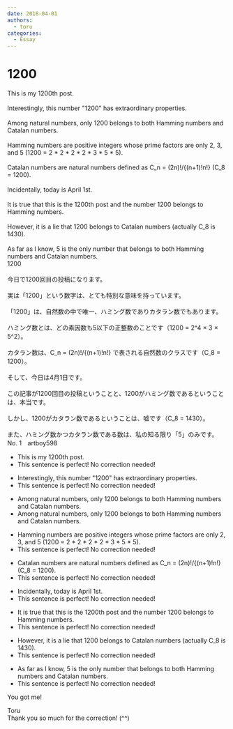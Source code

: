 ```yaml
---
date: 2018-04-01
authors:
  - toru
categories:
  - Essay
---
```


<h1 id="subject_show">1200</h1>
<div class="date" hidden>Apr 1, 2018 09:28</div>
<div id="post"><div id="body_show_ori">
This is my 1200th post.<br/><br/>Interestingly, this number "1200" has extraordinary properties.<br/><br/>Among natural numbers, only 1200 belongs to both Hamming numbers and Catalan numbers.<br/><br/>Hamming numbers are positive integers whose prime factors are only 2, 3, and 5 (1200 = 2 * 2 * 2 * 2 * 3 * 5 * 5).<br/><br/>Catalan numbers are natural numbers defined as C_n = (2n)!/{(n+1)!n!}  (C_8 = 1200).<br/><br/>Incidentally, today is April 1st.<br/><br/>It is true that this is the 1200th post and the number 1200 belongs to Hamming numbers.<br/><br/>However, it is a lie that 1200 belongs to Catalan numbers (actually C_8 is 1430).<br/><br/>As far as I know, 5 is the only number that belongs to both Hamming numbers and Catalan numbers.
</div></div>

<!-- more -->

<div id="post_ja"><div id="body_show_mo">
1200<br/><br/>今日で1200回目の投稿になります。<br/><br/>実は「1200」という数字は、とても特別な意味を持っています。<br/><br/>「1200」は、自然数の中で唯一、ハミング数でありカタラン数でもあります。<br/><br/>ハミング数とは、どの素因数も5以下の正整数のことです（1200 = 2^4 × 3 × 5^2）。<br/><br/>カタラン数は、C_n = (2n)!/{(n+1)!n!} で表される自然数のクラスです（C_8 = 1200）。<br/><br/>そして、今日は4月1日です。<br/><br/>この記事が1200回目の投稿ということと、1200がハミング数であるということは、本当です。<br/><br/>しかし、1200がカタラン数であるということは、嘘です（C_8 = 1430）。<br/><br/>また、ハミング数かつカタラン数である数は、私の知る限り「5」のみです。
</div></div>
<div id="block"><div class="first_name"> No. 1　<span class="just_name">artboy598</span></div><div id="block2">
<ul class="correction_field">
<li class="incorrect">This is my 1200th post.</li>
<li class="corrected perfect">This sentence is perfect! No correction needed!</li>
</ul>
<ul class="correction_field">
<li class="incorrect">Interestingly, this number "1200" has extraordinary properties.</li>
<li class="corrected perfect">This sentence is perfect! No correction needed!</li>
</ul>
<ul class="correction_field">
<li class="incorrect">Among natural numbers, only 1200 belongs to both Hamming numbers and Catalan numbers.</li>
<li class="corrected correct">
Among natural numbers, only 1200 belongs to both Hamming <span class="sline"><span class="f_gray">numbers</span></span> and Catalan numbers.
</li>
</ul>
<ul class="correction_field">
<li class="incorrect">Hamming numbers are positive integers whose prime factors are only 2, 3, and 5 (1200 = 2 * 2 * 2 * 2 * 3 * 5 * 5).</li>
<li class="corrected perfect">This sentence is perfect! No correction needed!</li>
</ul>
<ul class="correction_field">
<li class="incorrect">Catalan numbers are natural numbers defined as C_n = (2n)!/{(n+1)!n!}  (C_8 = 1200).</li>
<li class="corrected perfect">This sentence is perfect! No correction needed!</li>
</ul>
<ul class="correction_field">
<li class="incorrect">Incidentally, today is April 1st.</li>
<li class="corrected perfect">This sentence is perfect! No correction needed!</li>
</ul>
<ul class="correction_field">
<li class="incorrect">It is true that this is the 1200th post and the number 1200 belongs to Hamming numbers.</li>
<li class="corrected perfect">This sentence is perfect! No correction needed!</li>
</ul>
<ul class="correction_field">
<li class="incorrect">However, it is a lie that 1200 belongs to Catalan numbers (actually C_8 is 1430).</li>
<li class="corrected perfect">This sentence is perfect! No correction needed!</li>
</ul>
<ul class="correction_field">
<li class="incorrect">As far as I know, 5 is the only number that belongs to both Hamming numbers and Catalan numbers.</li>
<li class="corrected perfect">This sentence is perfect! No correction needed!</li>
</ul>
<p class="comment_small">
 You got me!
</p>

</div><div class="name"><span class="just_name">Toru</span><br>
Thank you so much for the correction! (^^)
</div>
</div>
